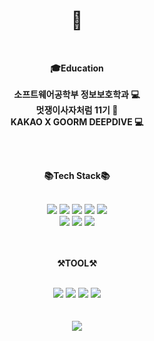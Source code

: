 <div align="center">

# 👋 <br>

</div>

<br>
<div align="center">

**🎓Education**<br><br>
**소프트웨어공학부 정보보호학과 💻**<br>
**멋쟁이사자처럼 11기 🦁** <br>
**KAKAO X GOORM DEEPDIVE 💻**<br>

</div>

<br>
<br>
<div align="center">

**📚Tech Stack📚**

</div>
<br>

<div align="center">
    <!-- 자바 -->
	<img src="https://img.shields.io/badge/Java-007396?style=flat&logo=java&logoColor=white" />
    <!-- 스프링부트 -->
    <img src="https://img.shields.io/badge/Spring Boot-6DB33F?style=flat&logo=SpringBoot&logoColor=white" />
    <!-- 스프링 시큐리티 -->
    <img src="https://img.shields.io/badge/Spring Security-6DB33F?style=flat&logo=springsecurity&logoColor=white" />
    <!-- gradle -->
    <img src="https://img.shields.io/badge/Gradle-02303A?style=flat&logo=gradle&logoColor=white" />
     <!-- jpa -->
    <img src="https://img.shields.io/badge/JPA-007396?style=flat&logo=jpa&logoColor=white" />
    <br>
    <!-- mysql -->
     <img src="https://img.shields.io/badge/mysql-4479A1?style=flat&logo=mysql&logoColor=white" />
     <!-- mariaDB -->
    <!-- <img src="https://img.shields.io/badge/mariaDB-003545?style=flat&logo=mariadb&logoColor=white" /> -->
    <!-- redis -->
     <img src="https://img.shields.io/badge/redis-DC382D?style=flat&logo=redis&logoColor=white" />
    <!-- aws -->
     <!-- <img src="https://img.shields.io/badge/AWS-232F3E?style=flat&logo=amazonaws&logoColor=white" /> -->
     <!-- docker -->
      <!-- <img src="https://img.shields.io/badge/Docker-2496ED?style=flat&logo=docker&logoColor=white" /> -->
    <!-- swagger -->
    <img src="https://img.shields.io/badge/Swagger-85EA2D?style=flat&logo=swagger&logoColor=white" />
    <!-- 기본 양식 -->
    <!-- <img src="https://img.shields.io/badge/[이름]-[색]?style=flat&logo=[이름]&logoColor=white" /> -->
</div>

<br>
<br>

<div align="center">

**⚒️TOOL⚒️**

</div>

<br>

<div align="center">
	<img src="https://img.shields.io/badge/Github-181717?style=flat&logo=github&logoColor=white"/>
    <img src="https://img.shields.io/badge/IntelliJ IDEA-000000?style=flat&logo=intellijidea&logoColor=white" />
    <!-- <img src="https://img.shields.io/badge/VisualStudioCode-007ACC?style=flat&logo=visualstudiocode&logoColor=white" /> -->
    <img src="https://img.shields.io/badge/Notion-181717?style=flat&logo=notion&logoColor=white"/>
    <img src="https://img.shields.io/badge/Discord-181717?style=flat&logo=discord&logoColor=white"/>
<div>

<!-- https://simpleicons.org/?q=redis -->

<br>
<br>
<div align="center">
   <img src="https://github-readme-stats.vercel.app/api/top-langs/?username=fprh13&layout=compact">
</div>
<br>
<br>
